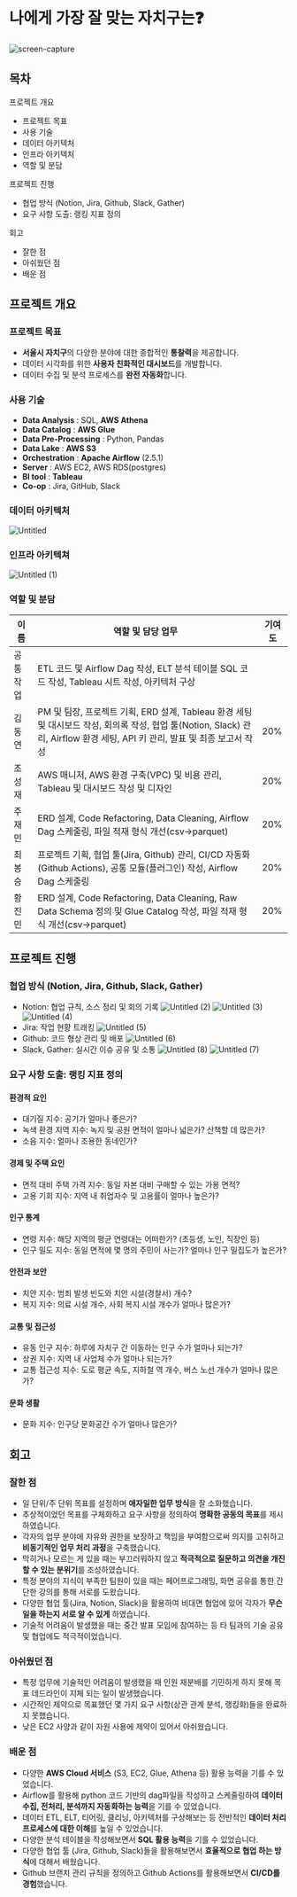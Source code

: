 # 나에게 가장 잘 맞는 자치구는❓
![screen-capture](https://github.com/jujaemin/seoul_data_pipeline/assets/147119777/a42e01cf-a6ae-4874-9be3-9454277ba047)

## 목차
프로젝트 개요
- 프로젝트 목표
- 사용 기술
- 데이터 아키텍처
- 인프라 아키텍처
- 역할 및 분담

프로젝트 진행
- 협업 방식 (Notion, Jira, Github, Slack, Gather)
- 요구 사항 도출: 랭킹 지표 정의

회고
- 잘한 점
- 아쉬웠던 점
- 배운 점

## 프로젝트 개요
### 프로젝트 목표
- **서울시 자치구**의 다양한 분야에 대한 종합적인 **통찰력**을 제공합니다.
- 데이터 시각화를 위한 **사용자 친화적인 대시보드**를 개발합니다.
- 데이터 수집 및 분석 프로세스를 **완전 자동화**합니다.

### 사용 기술
- **Data Analysis** :  SQL, **AWS Athena**
- **Data Catalog** : **AWS Glue**
- **Data Pre-Processing** : Python, Pandas
- **Data Lake** : **AWS S3**
- **Orchestration** : **Apache Airflow** (2.5.1)
- **Server** : AWS EC2, AWS RDS(postgres)
- **BI tool** : **Tableau**
- **Co-op** : Jira, GitHub, Slack

### 데이터 아키텍처
![Untitled](https://github.com/jujaemin/seoul_data_pipeline/assets/147119777/59e60161-ab50-4179-864f-e14ba93bc6e2)

### 인프라 아키텍쳐
![Untitled (1)](https://github.com/jujaemin/seoul_data_pipeline/assets/147119777/e8fd1f4c-75b4-41e5-9faf-8339da0498cc)

### 역할 및 분담
|이름|역할 및 담당 업무|기여도|
|----|---------------|--------|
|공통 작업|	ETL 코드 및 Airflow Dag 작성, ELT 분석 테이블 SQL 코드 작성, Tableau 시트 작성, 아키텍처 구상||	
|김동연|	PM 및 팀장, 프로젝트 기획, ERD 설계, Tableau 환경 세팅 및 대시보드 작성, 회의록 작성,  협업 툴(Notion, Slack) 관리, Airflow 환경 세팅, API 키 관리, 발표 및 최종 보고서 작성	|20%|
|조성재|	AWS 매니저, AWS 환경 구축(VPC) 및 비용 관리, Tableau 및 대시보드 작성 및 디자인|	20%|
|주재민|	ERD 설계, Code Refactoring, Data Cleaning, Airflow Dag 스케줄링, 파일 적재 형식 개선(csv→parquet)|	20%|
|최봉승|	프로젝트 기획, 협업 툴(Jira, Github) 관리, CI/CD 자동화(Github Actions), 공통 모듈(플러그인) 작성, Airflow Dag 스케줄링|	20%|
|황진민|	ERD 설계, Code Refactoring, Data Cleaning, Raw Data Schema 정의 및 Glue Catalog 작성, 파일 적재 형식 개선(csv→parquet)|	20%|

## 프로젝트 진행
### 협업 방식 (Notion, Jira, Github, Slack, Gather)
- Notion: 협업 규칙, 소스 정리 및 회의 기록
![Untitled (2)](https://github.com/jujaemin/seoul_data_pipeline/assets/147119777/dd8fa69d-55e2-4ed8-a64e-5fdf66bd2c29)
![Untitled (3)](https://github.com/jujaemin/seoul_data_pipeline/assets/147119777/e235178e-7b71-411d-b56c-acc6d7f81774)
![Untitled (4)](https://github.com/jujaemin/seoul_data_pipeline/assets/147119777/218939fc-25fc-4cd0-8adf-ec50e03e7d3c)
- Jira: 작업 현황 트래킹
![Untitled (5)](https://github.com/jujaemin/seoul_data_pipeline/assets/147119777/3ad8e5f8-9171-4a41-9a26-0b169697eaa1)
- Github: 코드 형상 관리 및 배포
![Untitled (6)](https://github.com/jujaemin/seoul_data_pipeline/assets/147119777/6a961435-55fb-437f-bfc5-0bf9e5f2663c)
- Slack, Gather: 실시간 이슈 공유 및 소통
![Untitled (8)](https://github.com/jujaemin/seoul_data_pipeline/assets/147119777/d7cb6411-0297-4e6d-b9ec-fde32759b6bd)
![Untitled (7)](https://github.com/jujaemin/seoul_data_pipeline/assets/147119777/e6c9027a-9c25-4e1b-bbec-33375846cf57)

### 요구 사항 도출: 랭킹 지표 정의
#### 환경적 요인
- 대기질 지수: 공기가 얼마나 좋은가?
- 녹색 환경 지역 지수: 녹지 및 공원 면적이 얼마나 넓은가? 산책할 데 많은가?
- 소음 지수: 얼마나 조용한 동네인가?

#### 경제 및 주택 요인
- 면적 대비 주택 가격 지수: 동일 자본 대비 구매할 수 있는 가용 면적?
- 고용 기회 지수: 지역 내 취업자수 및 고용률이 얼마나 높은가?

#### 인구 통계
- 연령 지수: 해당 지역의 평균 연령대는 어떠한가? (초등생, 노인, 직장인 등)
- 인구 밀도 지수: 동일 면적에 몇 명의 주민이 사는가? 얼마나 인구 밀집도가 높은가?

#### 안전과 보안
- 치안 지수: 범죄 발생 빈도와 치안 시설(경찰서) 개수?
- 복지 지수: 의료 시설 개수, 사회 복지 시설 개수가 얼마나 많은가?

#### 교통 및 접근성
- 유동 인구 지수: 하루에 자치구 간 이동하는 인구 수가 얼마나 되는가?
- 상권 지수: 지역 내 사업체 수가 얼마나 되는가?
- 교통 접근성 지수: 도로 평균 속도, 지하철 역 개수, 버스 노선 개수가 얼마나 많은가?

#### 문화 생활
- 문화 지수: 인구당 문화공간 수가 얼마나 많은가?

## 회고
### 잘한 점
- 일 단위/주 단위 목표를 설정하며 **애자일한 업무 방식**을 잘 소화했습니다.
- 추상적이었던 목표를 구체화하고 요구 사항을 정의하여 **명확한 공동의 목표**를 제시하였습니다.
- 각자의 업무 분야에 자유와 권한을 보장하고 책임을 부여함으로써 의지를 고취하고 **비동기적인 업무 처리 과정**을 구축했습니다.
- 막히거나 모르는 게 있을 때는 부끄러워하지 않고 **적극적으로 질문하고 의견을 개진할 수 있는 분위기**를 조성하였습니다.
- 특정 분야의 지식이 부족한 팀원이 있을 때는 페어프로그래밍, 화면 공유를 통한 간단한 강의를 통해 서로를 도왔습니다.
- 다양한 협업 툴(Jira, Notion, Slack)을 활용하여 비대면 협업에 있어 각자가 **무슨 일을 하는지 서로 알 수 있게** 하였습니다.
- 기술적 어려움이 발생했을 때는 중간 발표 모임에 참여하는 등 타 팀과의 기술 공유 및 협업에도 적극적이었습니다.

### 아쉬웠던 점
- 특정 업무에 기술적인 어려움이 발생했을 때 인원 재분배를 기민하게 하지 못해 목표 데드라인이 지체 되는 일이 발생했습니다.
- 시간적인 제약으로 목표했던 몇 가지 요구 사항(상관 관계 분석, 랭킹화)들을 완료하지 못했습니다.
- 낮은 EC2 사양과 같이 자원 사용에 제약이 있어서 아쉬웠습니다.

### 배운 점
- 다양한 **AWS Cloud 서비스** (S3, EC2, Glue, Athena 등) 활용 능력을 기를 수 있었습니다.
- Airflow를 활용해 python 코드 기반의 dag파일을 작성하고 스케줄링하여 **데이터 수집, 전처리, 분석까지 자동화하는 능력**을 기를 수 있었습니다.
- 데이터 ETL, ELT, 티어링, 클리닝, 아키텍처를 구상해보는 등 전반적인 **데이터 처리 프로세스에 대한 이해**를 높일 수 있었습니다.
- 다양한 분석 테이블을 작성해보면서 **SQL 활용 능력**을 기를 수 있었습니다.
- 다양한 협업 툴 (Jira, Github, Slack)들을 활용해보면서 **효율적으로 협업 하는 방식**에 대해서 배웠습니다.
- Github 브랜치 관리 규칙을 정의하고 Github Actions를 활용해보면서 **CI/CD를 경험**했습니다.
